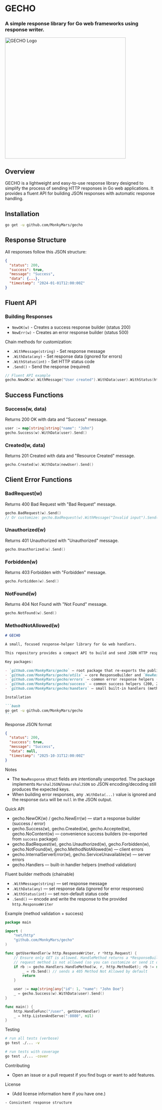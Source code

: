 # GECHO

### A simple response library for Go web frameworks using response writer.

<img src="https://external-content.duckduckgo.com/iu/?u=https%3A%2F%2Fa-z-animals.com%2Fmedia%2F2022%2F12%2Fshutterstock_171751469.jpg&f=1&nofb=1&ipt=8b0fc9d6b628d7a8cb0055ab417dab5ecc1c3d3ec632bc5cb6c52207a5a5ec3e" alt="GECHO Logo" width="400" height="400">

## Overview

GECHO is a lightweight and easy-to-use response library designed to simplify the process of sending HTTP responses in Go web applications. It provides a fluent API for building JSON responses with automatic response handling.

## Installation

```bash
go get -u github.com/MonkyMars/gecho
```

## Response Structure

All responses follow this JSON structure:

```json
{
  "status": 200,
  "success": true,
  "message": "Success",
  "data": {...},
  "timestamp": "2024-01-01T12:00:00Z"
}
```

## Fluent API

### Building Responses

- `NewOK(w)` - Creates a success response builder (status 200)
- `NewErr(w)` - Creates an error response builder (status 500)

Chain methods for customization:

- `.WithMessage(string)` - Set response message
- `.WithData(any)` - Set response data (ignored for errors)
- `.WithStatus(int)` - Set HTTP status code
- `.Send()` - Send the response (required)

```go
// Fluent API example
gecho.NewOK(w).WithMessage("User created").WithData(user).WithStatus(http.StatusOK).Send()
```

## Success Functions

### Success(w, data)

Returns 200 OK with data and "Success" message.

```go
user := map[string]string{"name": "John"}
gecho.Success(w).WithData(user).Send()
```

### Created(w, data)

Returns 201 Created with data and "Resource Created" message.

```go
gecho.Created(w).WithData(newUser).Send()
```

## Client Error Functions

### BadRequest(w)

Returns 400 Bad Request with "Bad Request" message.

```go
gecho.BadRequest(w).Send()
// Or customize: gecho.BadRequest(w).WithMessage("Invalid input").Send()
```

### Unauthorized(w)

Returns 401 Unauthorized with "Unauthorized" message.

```go
gecho.Unauthorized(w).Send()
```

### Forbidden(w)

Returns 403 Forbidden with "Forbidden" message.

```go
gecho.Forbidden(w).Send()
```

### NotFound(w)

Returns 404 Not Found with "Not Found" message.

```go
gecho.NotFound(w).Send()
```

### MethodNotAllowed(w)

````markdown
# GECHO

A small, focused response-helper library for Go web handlers.

This repository provides a compact API to build and send JSON HTTP responses with a fluent builder. The implementation keeps response fields private while exposing a JSON representation via custom marshal/unmarshal logic.

Key packages:

- `github.com/MonkyMars/gecho` — root package that re-exports the public API (convenience surface).
- `github.com/MonkyMars/gecho/utils` — core ResponseBuilder and `NewResponse` type.
- `github.com/MonkyMars/gecho/errors` — common error response helpers (400, 401, 403, 404, 405, 500, 503).
- `github.com/MonkyMars/gecho/success` — common success helpers (200, 201, 202, 204).
- `github.com/MonkyMars/gecho/handlers` — small built-in handlers (method validation).

Installation

```bash
go get -u github.com/MonkyMars/gecho
```
````

Response JSON format

```json
{
  "status": 200,
  "success": true,
  "message": "Success",
  "data": null,
  "timestamp": "2025-10-31T12:00:00Z"
}
```

Notes

- The `NewResponse` struct fields are intentionally unexported. The package implements `MarshalJSON`/`UnmarshalJSON` so JSON encoding/decoding still produces the expected keys.
- When building error responses, any `.WithData(...)` value is ignored and the response `data` will be `null` in the JSON output.

Quick API

- gecho.NewOK(w) / gecho.NewErr(w) — start a response builder (success / error)
- gecho.Success(w), gecho.Created(w), gecho.Accepted(w), gecho.NoContent(w) — convenience success builders (re-exported from `success` package)
- gecho.BadRequest(w), gecho.Unauthorized(w), gecho.Forbidden(w), gecho.NotFound(w), gecho.MethodNotAllowed(w) — client errors
- gecho.InternalServerError(w), gecho.ServiceUnavailable(w) — server errors
- gecho.Handlers — built-in handler helpers (method validation)

Fluent builder methods (chainable)

- `.WithMessage(string)` — set response message
- `.WithData(any)` — set response data (ignored for error responses)
- `.WithStatus(int)` — set non-default status code
- `.Send()` — encode and write the response to the provided `http.ResponseWriter`

Example (method validation + success)

```go
package main

import (
    "net/http"
    "github.com/MonkyMars/gecho"
)

func getUserHandler(w http.ResponseWriter, r *http.Request) {
    // Ensure only GET is allowed. HandleMethod returns a *ResponseBuilder when the
    // request method is not allowed (so you can customize or send it directly).
    if rb := gecho.Handlers.HandleMethod(w, r, http.MethodGet); rb != nil {
        _ = rb.Send() // sends a 405 Method Not Allowed by default
        return
    }

    user := map[string]any{"id": 1, "name": "John Doe"}
    _ = gecho.Success(w).WithData(user).Send()
}

func main() {
    http.HandleFunc("/user", getUserHandler)
    _ = http.ListenAndServe(":8080", nil)
}
```

Testing

```bash
# run all tests (verbose)
go test ./... -v

# run tests with coverage
go test ./... -cover
```

Contributing

- Open an issue or a pull request if you find bugs or want to add features.

License

- (Add license information here if you have one.)

```
- Consistent response structure
```
